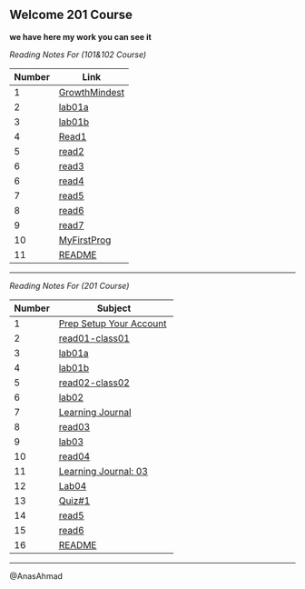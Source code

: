 ## Welcome 201 Course
**we have here my work you can see it**

*Reading Notes For (101&102 Course)*

Number  | Link
----- | -----
|1| [GrowthMindest](https://anasahmad96.github.io/Reading-notes/GrowthMindest) 
|2| [lab01a](https://anasahmad96.github.io/Reading-notes/lab01a) 
|3| [lab01b](https://anasahmad96.github.io/Reading-notes/lab01b) 
|4| [Read1](https://anasahmad96.github.io/Reading-notes/Read1) 
|5| [read2](https://anasahmad96.github.io/Reading-notes/read2) 
|6| [read3](https://anasahmad96.github.io/Reading-notes/read03) 
|6| [read4](https://anasahmad96.github.io/Reading-notes/read4) 
|7| [read5](https://anasahmad96.github.io/Reading-notes/read5)
|8| [read6](https://anasahmad96.github.io/Reading-notes/read6)
|9| [read7](https://anasahmad96.github.io/Reading-notes/read7)
|10| [MyFirstProg](https://anasahmad96.github.io/MyFirstProgramAnas/)
|11| [README](https://anasahmad96.github.io/Reading-notes/)

-------
*Reading Notes For (201 Course)*

|Number|Subject|
|-----|------|
|1| [Prep Setup Your Account](https://canvas.instructure.com/courses/2960648/assignments/22737748/submissions/30361140) 
|2| [read01-class01](https://github.com/AnasAhmad96/ReadingNote201Course/blob/main/class-01.md)
|3| [lab01a](https://anasahmad96.github.io/ReadingNote201Course/) 
|4| [lab01b](https://gist.github.com/AnasAhmad96/cccd63b44b8afb4062e59baee172b4cd) 
|5| [read02-class02](https://github.com/AnasAhmad96/ReadingNote201Course/blob/main/class-02.md)
|6| [lab02](https://anasahmad96.github.io/About-Me-guessing-game/html/) 
|7| [Learning Journal](https://canvas.instructure.com/courses/2960648/assignments/22737734/submissions/30361140)
|8|[read03](https://anasahmad96.github.io/ReadingNote201Course/read03)
|9|[lab03](https://github.com/AnasAhmad96/About-Me-guessing-game)
|10|[read04](https://anasahmad96.github.io/ReadingNote201Course/read04)
|11|[Learning Journal: 03](https://canvas.instructure.com/courses/2960648/assignments/22737735/submissions/30361140)
|12|[Lab04](https://canvas.instructure.com/courses/2960648/assignments/22737716/submissions/30361140)
|13|[Quiz#1](https://canvas.instructure.com/courses/2960648/quizzes/8009552)
|14|[read5](https://anasahmad96.github.io/ReadingNote201Course/read5)
|15|[read6](https://anasahmad96.github.io/ReadingNote201Course/read6)
|16|[README](https://anasahmad96.github.io/ReadingNote201Course/)

------------
@AnasAhmad
